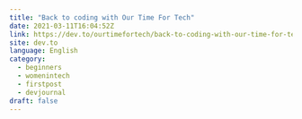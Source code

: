 ```yaml
---
title: "Back to coding with Our Time For Tech"
date: 2021-03-11T16:04:52Z
link: https://dev.to/ourtimefortech/back-to-coding-with-our-time-for-tech-9lf?utm_medium=RSS&utm_source=news.12bit.vn
site: dev.to
language: English
category:
  - beginners
  - womenintech
  - firstpost
  - devjournal
draft: false
---
```

